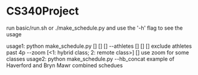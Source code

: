 # CS340Project

run basic/run.sh or ./make_schedule.py and use the '-h' flag to see the usage

usage1: python make_schedule.py [<constraints file>] [<prefs file>] [<output file>]
    --athletes [<start class time>] [<end class time>] [<percent athletes>]
                exclude athletes past 4p
    --zoom [<1: hybrid class; 2: remote class>] [<interest threshold>]
                use zoom for some classes
usage2: python make_schedule.py --hb_concat
    example of Haverford and Bryn Mawr combined schedues

